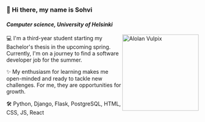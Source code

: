 ### 👋 Hi there, my name is Sohvi
#### _Computer science, University of Helsinki_
<img src="https://github.com/sohvip/sohvip/assets/95978191/4839bf0b-7e50-457f-8654-80dc16d0c49a" alt="Alolan Vulpix" width="200" align="right">

💻 I'm a third-year student starting my Bachelor's thesis in the upcoming spring. Currently, I'm on a journey to find a software developer job for the summer.

✨ My enthusiasm for learning makes me open-minded and ready to tackle new challenges. For me, they are opportunities for growth. 

🛠️ Python, Django, Flask, PostgreSQL, HTML, CSS, JS, React
